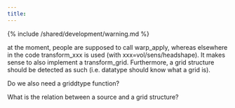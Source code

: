 ```yaml
---
title:
---
```


{% include /shared/development/warning.md %}

at the moment, people are supposed to call warp_apply, whereas elsewhere in the code transform_xxx is used (with xxx=vol/sens/headshape). It makes sense to also implement a transform_grid. Furthermore, a grid structure should be detected as such (i.e. datatype should know what a grid is).

Do we also need a griddtype function?

What is the relation between a source and a grid structure?

 
